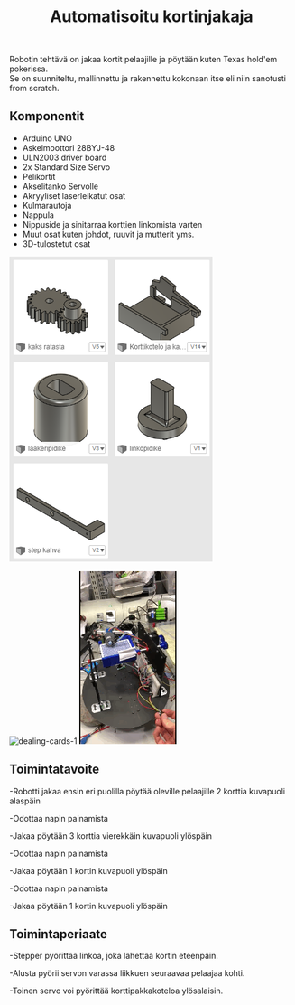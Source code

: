 <h1 align="center">Automatisoitu kortinjakaja</h1>
<br>

Robotin tehtävä on jakaa kortit pelaajille ja pöytään kuten Texas hold'em pokerissa.
<br>
Se on suunniteltu, mallinnettu ja rakennettu kokonaan itse eli niin sanotusti from scratch.

## Komponentit

* Arduino UNO
* Askelmoottori 28BYJ-48
* ULN2003 driver board
* 2x Standard Size Servo 
* Pelikortit
* Akselitanko Servolle 
* Akryyliset laserleikatut osat 
* Kulmarautoja
* Nappula
* Nippuside ja sinitarraa korttien linkomista varten
* Muut osat kuten johdot, ruuvit ja mutterit yms.
* 3D-tulostetut osat 

<img alt="3d-printed parts" src="images/fusion360Models.png">

![dealing-cards-1](gifs/deal1.gif)
![dealing-cards-2](gifs/deal2.gif)

## Toimintatavoite

-Robotti jakaa ensin eri puolilla pöytää oleville pelaajille 2 korttia kuvapuoli alaspäin

-Odottaa napin painamista

-Jakaa pöytään 3 korttia vierekkäin kuvapuoli ylöspäin

-Odottaa napin painamista

-Jakaa pöytään 1 kortin kuvapuoli ylöspäin

-Odottaa napin painamista

-Jakaa pöytään 1 kortin kuvapuoli ylöspäin



## Toimintaperiaate 

-Stepper pyörittää linkoa, joka lähettää kortin eteenpäin. 

-Alusta pyörii servon varassa liikkuen seuraavaa pelaajaa kohti.

-Toinen servo voi pyörittää korttipakkakoteloa ylösalaisin.
